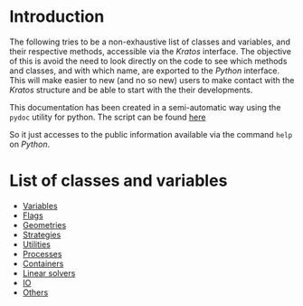 # Introduction

The following tries to be a non-exhaustive list of classes and variables, and their respective methods, accessible via the *Kratos* interface. The objective of this is avoid the need  to look directly on the code to see which methods and classes, and with which name, are exported to the *Python* interface. This will make easier to new (and no so new) users to make contact with the *Kratos* structure and be able to start with the their developments.

This documentation has been created in a semi-automatic way using the `pydoc` utility for python. The script can be found [here](https://github.com/KratosMultiphysics/Documentation/tree/master/Wiki_files/pydoc)

So it just accesses to the public information available via the command `help` on *Python*.

# List of classes and variables

* [Variables](https://github.com/KratosMultiphysics/Kratos/wiki/Variables)
* [Flags](https://github.com/KratosMultiphysics/Kratos/wiki/Flags)
* [Geometries](https://github.com/KratosMultiphysics/Kratos/wiki/Geometry)
* [Strategies](https://github.com/KratosMultiphysics/Kratos/wiki/Strategies)
* [Utilities](https://github.com/KratosMultiphysics/Kratos/wiki/Utilities)
* [Processes](https://github.com/KratosMultiphysics/Kratos/wiki/Processes)
* [Containers](https://github.com/KratosMultiphysics/Kratos/wiki/Containers)
* [Linear solvers](https://github.com/KratosMultiphysics/Kratos/wiki/LinearSolvers)
* [IO](https://github.com/KratosMultiphysics/Kratos/wiki/IO)
* [Others](https://github.com/KratosMultiphysics/Kratos/wiki/Others)


